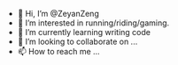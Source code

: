 - 👋 Hi, I’m @ZeyanZeng
- 👀 I’m interested in running/riding/gaming.
- 🌱 I’m currently learning writing code
- 💞️ I’m looking to collaborate on ...
- 📫 How to reach me ...

<!---
ZeyanZeng/ZeyanZeng is a ✨ special ✨ repository because its `README.md` (this file) appears on your GitHub profile.
You can click the Preview link to take a look at your changes.
--->
